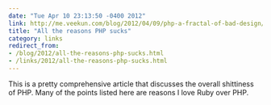 ```yaml
---
date: "Tue Apr 10 23:13:50 -0400 2012"
link: http://me.veekun.com/blog/2012/04/09/php-a-fractal-of-bad-design/
title: "All the reasons PHP sucks"
category: links
redirect_from:
- /blog/2012/all-the-reasons-php-sucks.html
- /links/2012/all-the-reasons-php-sucks.html
---
```


This is a pretty comprehensive article that discusses the overall shittiness
of PHP. Many of the points listed here are reasons I love Ruby over PHP.
